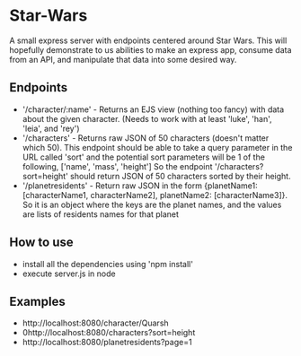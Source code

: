 # Star-Wars

A small express server with endpoints centered around Star Wars. This will hopefully demonstrate to us abilities to make an express app, consume data from an API, and manipulate that data into some desired way. 

## Endpoints
* '/character/:name' - Returns an EJS view (nothing too fancy) with data about the given character. (Needs to work with at least 'luke', 'han', 'leia', and 'rey')
* '/characters' - Returns raw JSON of 50 characters (doesn't matter which 50). This endpoint should be able to take a query parameter in the URL called 'sort' 
    and the potential sort parameters will be 1 of the following, ['name', 'mass', 'height']  So the endpoint '/characters?sort=height' should return JSON of 50 characters sorted by their height. 
* '/planetresidents' - Return raw JSON in the form {planetName1: [characterName1, characterName2], planetName2: [characterName3]}. 
    So it is an object where the keys are the planet names, and the values are lists of residents names for that planet
	
## How to use
* install all the dependencies using 'npm install'
* execute server.js in node 

## Examples
* http://localhost:8080/character/Quarsh
* 0http://localhost:8080/characters?sort=height
* http://localhost:8080/planetresidents?page=1




